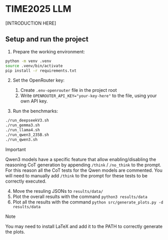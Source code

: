 # TIME2025 LLM

[INTRODUCTION HERE]


## Setup and run the project
1. Prepare the working environment:
```sh
python -m venv .venv
source .venv/bin/activate
pip install -r requirements.txt
```

2. Set the OpenRouter key:
    1. Create `.env-openrouter` file in the project root
    2. Write `OPENROUTER_API_KEY="your-key-here"` to the file, using your own API key.

3. Run the benchmarks:
```sh
./run_deepseekV3.sh
./run_gemma3.sh
./run_llama4.sh
./run_qwen3_235B.sh
./run_qwen3.sh
```

> [!IMPORTANT]  
> Qwen3 models have a specific feature that allow enabling/disabling the reasoning CoT generation by appending `/think` / `/no_think` to the prompt. For this reason all the CoT tests for the Qwen models are commented. You will need to manually add `/think` to the prompt for these tests to be correctly executed.

4. Move the resuling JSONs to `results/data/`
5. Plot the overall results with the command `python3 results/data`
6. Plot all the results with the command `python src/generate_plots.py -d results/data`

> [!NOTE]  
> You may need to install LaTeX and add it to the PATH to correctly generate the plots.